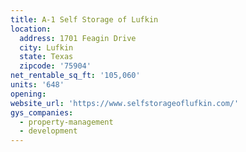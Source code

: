 ```yaml
---
title: A-1 Self Storage of Lufkin
location:
  address: 1701 Feagin Drive
  city: Lufkin
  state: Texas
  zipcode: '75904'
net_rentable_sq_ft: '105,060'
units: '648'
opening:
website_url: 'https://www.selfstorageoflufkin.com/'
gys_companies:
  - property-management
  - development
---
```


